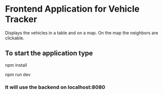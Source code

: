 # Frontend Application for Vehicle Tracker

Displays the vehicles in a table and on a map. On the map the neighbors are clickable.

## To start the application type

npm install
 
npm run dev

### It will use the backend on localhost:8080
